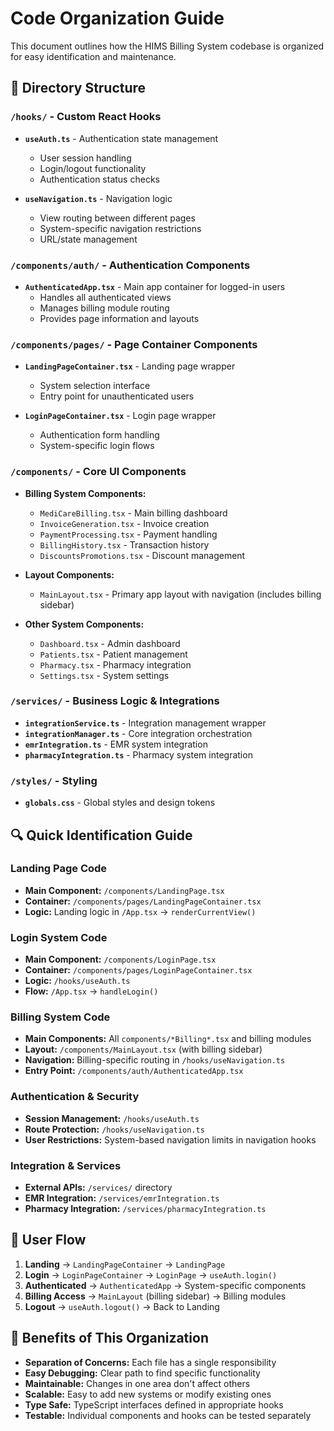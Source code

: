 # Code Organization Guide

This document outlines how the HIMS Billing System codebase is organized for easy identification and maintenance.

## 📁 Directory Structure

### `/hooks/` - Custom React Hooks
- **`useAuth.ts`** - Authentication state management
  - User session handling
  - Login/logout functionality
  - Authentication status checks

- **`useNavigation.ts`** - Navigation logic
  - View routing between different pages
  - System-specific navigation restrictions
  - URL/state management

### `/components/auth/` - Authentication Components
- **`AuthenticatedApp.tsx`** - Main app container for logged-in users
  - Handles all authenticated views
  - Manages billing module routing
  - Provides page information and layouts

### `/components/pages/` - Page Container Components
- **`LandingPageContainer.tsx`** - Landing page wrapper
  - System selection interface
  - Entry point for unauthenticated users

- **`LoginPageContainer.tsx`** - Login page wrapper
  - Authentication form handling
  - System-specific login flows

### `/components/` - Core UI Components
- **Billing System Components:**
  - `MediCareBilling.tsx` - Main billing dashboard
  - `InvoiceGeneration.tsx` - Invoice creation
  - `PaymentProcessing.tsx` - Payment handling
  - `BillingHistory.tsx` - Transaction history
  - `DiscountsPromotions.tsx` - Discount management

- **Layout Components:**
  - `MainLayout.tsx` - Primary app layout with navigation (includes billing sidebar)

- **Other System Components:**
  - `Dashboard.tsx` - Admin dashboard
  - `Patients.tsx` - Patient management
  - `Pharmacy.tsx` - Pharmacy integration
  - `Settings.tsx` - System settings

### `/services/` - Business Logic & Integrations
- **`integrationService.ts`** - Integration management wrapper
- **`integrationManager.ts`** - Core integration orchestration
- **`emrIntegration.ts`** - EMR system integration
- **`pharmacyIntegration.ts`** - Pharmacy system integration

### `/styles/` - Styling
- **`globals.css`** - Global styles and design tokens

## 🔍 Quick Identification Guide

### Landing Page Code
- **Main Component:** `/components/LandingPage.tsx`
- **Container:** `/components/pages/LandingPageContainer.tsx`
- **Logic:** Landing logic in `/App.tsx` → `renderCurrentView()`

### Login System Code
- **Main Component:** `/components/LoginPage.tsx`
- **Container:** `/components/pages/LoginPageContainer.tsx`
- **Logic:** `/hooks/useAuth.ts`
- **Flow:** `/App.tsx` → `handleLogin()`

### Billing System Code
- **Main Components:** All `components/*Billing*.tsx` and billing modules
- **Layout:** `/components/MainLayout.tsx` (with billing sidebar)
- **Navigation:** Billing-specific routing in `/hooks/useNavigation.ts`
- **Entry Point:** `/components/auth/AuthenticatedApp.tsx`

### Authentication & Security
- **Session Management:** `/hooks/useAuth.ts`
- **Route Protection:** `/hooks/useNavigation.ts`
- **User Restrictions:** System-based navigation limits in navigation hooks

### Integration & Services
- **External APIs:** `/services/` directory
- **EMR Integration:** `/services/emrIntegration.ts`
- **Pharmacy Integration:** `/services/pharmacyIntegration.ts`

## 🔄 User Flow

1. **Landing** → `LandingPageContainer` → `LandingPage`
2. **Login** → `LoginPageContainer` → `LoginPage` → `useAuth.login()`
3. **Authenticated** → `AuthenticatedApp` → System-specific components
4. **Billing Access** → `MainLayout` (billing sidebar) → Billing modules
5. **Logout** → `useAuth.logout()` → Back to Landing

## 🎯 Benefits of This Organization

- **Separation of Concerns:** Each file has a single responsibility
- **Easy Debugging:** Clear path to find specific functionality
- **Maintainable:** Changes in one area don't affect others
- **Scalable:** Easy to add new systems or modify existing ones
- **Type Safe:** TypeScript interfaces defined in appropriate hooks
- **Testable:** Individual components and hooks can be tested separately